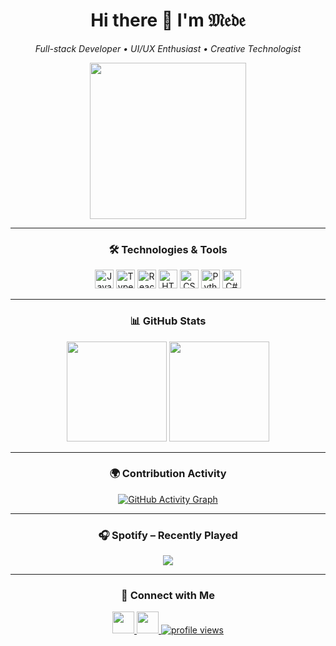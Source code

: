 <div align="center">

  <h1>Hi there 👋 I'm 𝔐𝔢𝔡𝔢</h1>
  <p><em>Full-stack Developer • UI/UX Enthusiast • Creative Technologist</em></p>

  <img src="https://c.tenor.com/xXoE4grj88kAAAAC/tenor.gif" height="250" />

</div>

---

<div align="center">

### 🛠️ Technologies & Tools

<img src="https://cdn.jsdelivr.net/gh/devicons/devicon/icons/javascript/javascript-original.svg" height="30" alt="JavaScript"/>
<img src="https://cdn.jsdelivr.net/gh/devicons/devicon/icons/typescript/typescript-original.svg" height="30" alt="TypeScript"/>
<img src="https://cdn.jsdelivr.net/gh/devicons/devicon/icons/react/react-original.svg" height="30" alt="React"/>
<img src="https://cdn.jsdelivr.net/gh/devicons/devicon/icons/html5/html5-original.svg" height="30" alt="HTML5"/>
<img src="https://cdn.jsdelivr.net/gh/devicons/devicon/icons/css3/css3-original.svg" height="30" alt="CSS3"/>
<img src="https://cdn.jsdelivr.net/gh/devicons/devicon/icons/python/python-original.svg" height="30" alt="Python"/>
<img src="https://cdn.jsdelivr.net/gh/devicons/devicon/icons/csharp/csharp-original.svg" height="30" alt="C#"/>

</div>

---

<div align="center">

### 📊 GitHub Stats

<img src="https://github-readme-stats.vercel.app/api?username=metesahankurt&show_icons=true&theme=midnight-purple" height="160" />
<img src="https://github-readme-stats.vercel.app/api/top-langs/?username=metesahankurt&layout=compact&theme=midnight-purple" height="160"/>

</div>

---

<div align="center">

### 🌍 Contribution Activity

[![GitHub Activity Graph](https://github-readme-activity-graph.vercel.app/graph?username=metesahankurt&theme=react-dark&hide_border=true)](https://github.com/metesahankurt)

</div>

---

<div align="center">

### 🎧 Spotify – Recently Played

<a href="https://open.spotify.com/user/31rqmp7fb2bt42rzdhjk6qxvn4mq">
  <img src="https://spotify-recently-played-readme.vercel.app/api?user=31rqmp7fb2bt42rzdhjk6qxvn4mq&count=5&unique=true" />
</a>

</div>

---

<div align="center">

### 🔗 Connect with Me

<a href="https://www.instagram.com/metesahankurt" target="_blank">
  <img src="https://img.shields.io/static/v1?message=Instagram&logo=instagram&label=&color=E4405F&logoColor=white&labelColor=&style=for-the-badge" height="35" />
</a>
<a href="https://www.linkedin.com/in/metesahankurt" target="_blank">
  <img src="https://img.shields.io/static/v1?message=LinkedIn&logo=linkedin&label=&color=0077B5&logoColor=white&labelColor=&style=for-the-badge" height="35" />
</a>
<a href="https://komarev.com/ghpvc/?username=metesahankurt&style=flat-square&color=blue" target="_blank">
  <img src="https://komarev.com/ghpvc/?username=metesahankurt&style=flat-square&color=blue" alt="profile views"/>
</a>

</div>
